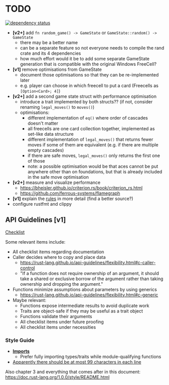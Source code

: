 # TODO

[![dependency status](https://deps.rs/repo/github/Arman-Mielke/freecell-rs/status.svg)](https://deps.rs/repo/github/Arman-Mielke/freecell-rs)

- **[v2+]** add `fn random_game() -> GameState` or `GameState::random() -> GameState`
    - there may be a better name
    - can be a separate feature so not everyone needs to compile the rand crate and its 4 dependencies
    - how much effort would it be to add some separate GameState generation that is compatible with the original Windows FreeCell?
- **[v1]** remove optimisations from GameState
    - document those optimisations so that they can be re-implemented later
    - e.g. player can choose in which freecell to put a card (Freecells as `[Option<Card>; 4]`)
- **[v2+]** add a second game state struct with performance optimisation
    - introduce a trait implemented by both structs?? (if not, consider renaming `legal_moves()` to `moves()`)
    - optimisations:
        - different implementation of `eq()` where order of cascades doesn't matter
        - all freecells are one card collection together, implemented as set-like data structure
        - different implementation of `legal_moves()` that returns fewer moves if some of them are equivalent (e.g. if there are multiple empty cascades)
        - if there are safe moves, `legal_moves()` only returns the first one of those
        - note: a possible optimisation would be that aces cannot be put anywhere other than on foundations, but that is already included in the safe move optimisation
- **[v2+]** measure and visualize performance
    - https://bheisler.github.io/criterion.rs/book/criterion_rs.html
    - https://github.com/ferrous-systems/flamegraph
- **[v1]** explain the [rules](README.md) in more detail (find a better source?)
- configure rustfmt and clippy


## API Guidelines **[v1]**

[Checklist](https://rust-lang.github.io/api-guidelines/checklist.html)

Some relevant items include:

- All checklist items regarding documentation
- Caller decides where to copy and place data
    - https://rust-lang.github.io/api-guidelines/flexibility.html#c-caller-control
    - "If a function does not require ownership of an argument, it should take a shared or exclusive borrow of the argument rather than taking ownership and dropping the argument."
- Functions minimize assumptions about parameters by using generics
    - https://rust-lang.github.io/api-guidelines/flexibility.html#c-generic
- Maybe relevant:
    - Functions expose intermediate results to avoid duplicate work
    - Traits are object-safe if they may be useful as a trait object
    - Functions validate their arguments
    - All checklist items under future proofing
    - All checklist items under necessities


### Style Guide

- [**Imports**](https://doc.rust-lang.org/1.0.0/style/style/imports.html)
    - Prefer fully importing types/traits while module-qualifying functions
- [Apparently there should be at most 99 characters in each line](https://doc.rust-lang.org/1.0.0/style/style/whitespace.html)

Also chapter 3 and everything that comes after in this document: https://doc.rust-lang.org/1.0.0/style/README.html
